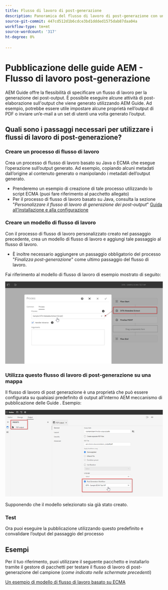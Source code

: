 ```yaml
---
title: Flusso di lavoro di post-generazione
description: Panoramica del flusso di lavoro di post-generazione con un esempio
source-git-commit: 447cd512d1b6cdce3bd1ddded1575dab87daa04a
workflow-type: tm+mt
source-wordcount: '317'
ht-degree: 0%

---
```



# Pubblicazione delle guide AEM - Flusso di lavoro post-generazione

AEM Guide offre la flessibilità di specificare un flusso di lavoro per la generazione dei post-output. È possibile eseguire alcune attività di post-elaborazione sull&#39;output che viene generato utilizzando AEM Guide.
Ad esempio, potrebbe essere utile impostare alcune proprietà nell’output di PDF o inviare un’e-mail a un set di utenti una volta generato l’output.


## Quali sono i passaggi necessari per utilizzare i flussi di lavoro di post-generazione?

### Creare un processo di flusso di lavoro

Crea un processo di flusso di lavoro basato su Java o ECMA che esegue l’operazione sull’output generato. Ad esempio, copiando alcuni metadati dall’origine al contenuto generato o manipolando i metadati dell’output generato.
- Prenderemo un esempio di creazione di tale processo utilizzando lo script ECMA (puoi fare riferimento al pacchetto allegato)
- Per il processo di flusso di lavoro basato su Java, consulta la sezione &quot;*Personalizzare il flusso di lavoro di generazione dei post-output*&quot; [Guida all’installazione e alla configurazione](https://helpx.adobe.com/content/dam/help/en/xml-documentation-solution/4-2/Adobe-Experience-Manager-Guides_UUID_Installation-Configuration-Guide_EN.pdf#page=119)


### Creare un modello di flusso di lavoro

Con il processo di flusso di lavoro personalizzato creato nel passaggio precedente, crea un modello di flusso di lavoro e aggiungi tale passaggio al flusso di lavoro.
- È inoltre necessario aggiungere un passaggio obbligatorio del processo &quot;*Finalizza post-generazione*&quot; come ultimo passaggio del flusso di lavoro.

Fai riferimento al modello di flusso di lavoro di esempio mostrato di seguito:

![Modello di flusso di lavoro di post-generazione](../assets/workflows/pgwf-workflow-model.png)


### Utilizza questo flusso di lavoro di post-generazione su una mappa

Il flusso di lavoro di post generazione è una proprietà che può essere configurata su qualsiasi predefinito di output all’interno AEM meccanismo di pubblicazione delle Guide . Esempio:

![Flusso di lavoro di post-generazione su Output Preset](../assets/workflows/pgwf-preset-settings.png)


Supponendo che il modello selezionato sia già stato creato.


### Test

Ora puoi eseguire la pubblicazione utilizzando questo predefinito e convalidare l’output del passaggio del processo


## Esempi

Per il tuo riferimento, puoi utilizzare il seguente pacchetto e installarlo tramite il gestore di pacchetti per testare il flusso di lavoro di post-generazione del campione (*come indicato nelle schermate precedenti*)

[Un esempio di modello di flusso di lavoro basato su ECMA](../assets/workflows/sample-pgwf-ecma-test-wfmetadata.zip)
